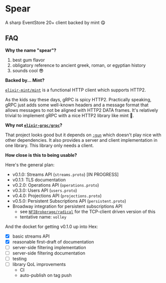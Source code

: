 # Spear

A sharp EventStore 20+ client backed by mint :yum:

## FAQ

**Why the name "spear"?**

1. best gum flavor
1. obligatory reference to ancient greek, roman, or egyptian history
1. sounds cool :sunglasses:

<!--

haven't added any formatter exports yet, but reserve the right

**Why is the formatter doing weird stuff to my definitions?**

No. It's just trying to do its job you leave it alone.

Every once in a while it needs a hint. After adding `:spear` to the
`deps/0` in your `mix.exs`, add this to the keyword list in
the `.formatter.exs` (creating if not already there):

```elixir
# formatter.exs
[
  import_deps: [:spear]
]
```

-->

**Backed by... Mint?**

[`elixir-mint/mint`](https://github.com/elixir-mint/mint) is a functional
HTTP client which supports HTTP2.

As the kids say these days, gRPC is spicy HTTP2. Practically speaking,
gRPC just adds some well-known headers and a message format that allows
messages to not be aligned with HTTP2 DATA frames.  It's relatively trivial
to implement gRPC with a nice HTTP2 library like mint :slightly_smiling_face:.

**Why not [`elixir-grpc/grpc`](https://github.com/elixir-grpc/grpc)?**

That project looks good but it depends on
[`:gun`](https://github.com/ninenines/gun) which doesn't play nice with
other dependencies. It also provides a server and client implementation in
one library. This library only needs a client.

**How close is this to being usable?**

Here's the general plan:

- v0.1.0: Streams API (`streams.proto`) [IN PROGRESS]
- v0.1.1: TLS documentation
- v0.2.0: Operations API (`operations.proto`)
- v0.3.0: Users API (`users.proto`)
- v0.4.0: Projections API (`projections.proto`)
- v0.5.0: Persistent Subscriptions API (`persistent.proto`)
- Broadway integration for persistent subscriptions API
    - see [`NFIBrokerage/radical`](https://github.com/NFIBrokerage/radical) for the TCP-client driven version of this
    - tentative name: `volley`

And the docket for getting v0.1.0 up into Hex:

- [x] basic streams API
- [x] reasonable first-draft of documentation
- [ ] server-side filtering implementation
- [ ] server-side filtering documentation
- [ ] testing
- [ ] library QoL improvements
    - CI
    - auto-publish on tag push

